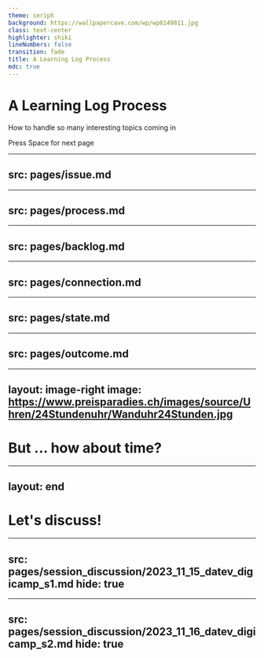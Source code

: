 ```yaml
---
theme: seriph
background: https://wallpapercave.com/wp/wp8149811.jpg
class: text-center
highlighter: shiki
lineNumbers: false
transition: fade
title: A Learning Log Process
mdc: true
---
```


# A Learning Log Process

How to handle so many interesting topics coming in

<div class="pt-12">
  <span @click="$slidev.nav.next" class="px-2 py-1 rounded cursor-pointer" hover="bg-white bg-opacity-10">
    Press Space for next page <carbon:arrow-right class="inline"/>
  </span>
</div>

<div class="abs-br m-6 flex gap-2">
  <a href="https://github.com/sourcefranke/learning-logs-presentation" target="_blank" alt="GitHub"
    class="text-xl slidev-icon-btn opacity-50 !border-none !hover:text-white">
    <carbon-logo-github />
  </a>
</div>

---
src: pages/issue.md
---

---
src: pages/process.md
---

---
src: pages/backlog.md
---

---
src: pages/connection.md
---

---
src: pages/state.md
---

---
src: pages/outcome.md
---


---
layout: image-right
image: https://www.preisparadies.ch/images/source/Uhren/24Stundenuhr/Wanduhr24Stunden.jpg
---

# But ... how about time?


---
layout: end
---

# Let's discuss!


---
src: pages/session_discussion/2023_11_15_datev_digicamp_s1.md
hide: true
---

---
src: pages/session_discussion/2023_11_16_datev_digicamp_s2.md
hide: true
---
